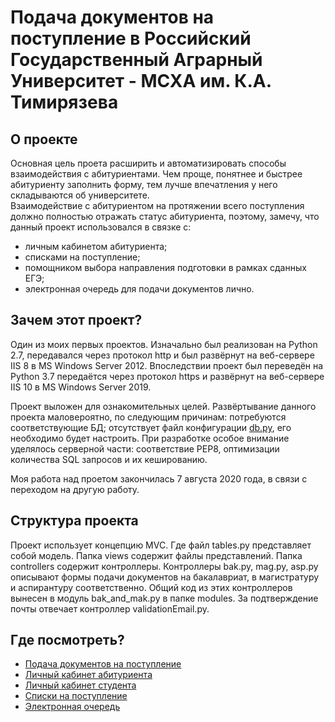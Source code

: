 Подача документов на поступление в Российский Государственный Аграрный Университет - МСХА им. К.А. Тимирязева
========================
О проекте
-------------------------
Основная цель проета расширить и автоматизировать способы взаимодействия с абитуриентами. Чем проще, понятнее и быстрее абитуриенту заполнить форму, тем лучше впечатления у него складываются об университете.  
Взаимодействие с абитуриентом на протяжении всего поступления должно полностью отражать статус абитуриента, поэтому, замечу, что данный проект использовался в связке с:
- личным кабинетом абитуриента;
- списками на поступление;
- помощником выбора направления подготовки в рамках сданных ЕГЭ;
- электронная очередь для подачи документов лично.

Зачем этот проект?
-------------------------
Один из моих первых проектов. Изначально был реализован на Python 2.7, передавался через протокол http и был развёрнут на веб-сервере IIS 8 в MS Windows Server 2012. Впоследствии проект был переведён на Python 3.7 передаётся через протокол https и развёрнут на веб-сервере IIS 10 в MS Windows Server 2019.  

Проект выложен для ознакомительных целей. Развёртывание данного проекта маловероятно, по следующим причинам: потребуются соответствующие БД;
отсутствует файл конфигурации [db.py][6], его необходимо будет настроить. При разработке особое внимание уделялось серверной части: соответствие PEP8, оптимизации количества SQL запросов и их кешированию.  

Моя работа над проетом закончилась 7 августа 2020 года, в связи с переходом на другую работу.

Структура проекта
-------------------------
Проект  использует концепцию MVC. Где файл tables.py представляет собой модель. Папка views содержит файлы представлений. Папка controllers содержит контроллеры. Контроллеры bak.py, mag.py, asp.py описывают формы подачи документов на бакалавриат, в магистратуру и аспирантуру соответственно. Общий код из этих контроллеров вынесен в модуль bak_and_mak.py в папке modules. За подтверждение почты отвечает контроллер validationEmail.py.

Где посмотреть?
-------------------------
- [Подача документов на поступление][1]
- [Личный кабинет абитуриента][2]
- [Личный кабинет студента][3]
- [Списки на поступление][4]
- [Электронная очередь][5]


[1]: https://oas.timacad.ru/application                                             "Подача документов на поступление"
[2]: https://oas.timacad.ru/webabit                                                 "Личный кабинет абитуриента"
[3]: https://oas.timacad.ru/stud                                                    "Личный кабинет студента"
[4]: https://oas.timacad.ru/forabit                                                 "Списки на поступление"
[5]: https://oas.timacad.ru/queue                                                   "Электронная очередь"
[6]: https://github.com/web2py/web2py/blob/master/applications/welcome/models/db.py "db.py"
